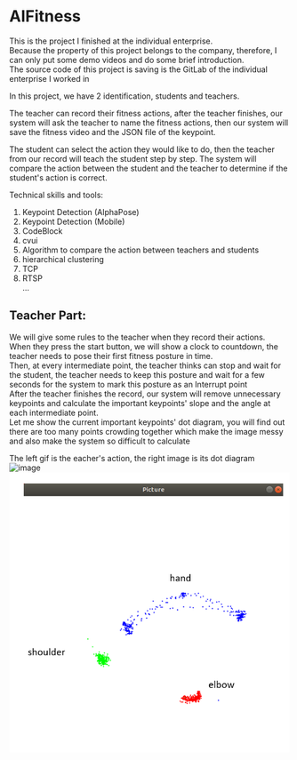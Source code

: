 # AIFitness  
This is the project I finished at the individual enterprise.  
Because the property of this project belongs to the company, therefore, I can only put some demo videos and do some brief introduction.  
The source code of this project is saving is the GitLab of the individual enterprise I worked in  

In this project, we have 2 identification, students and teachers.  
  
The teacher can record their fitness actions, after the teacher finishes, our system will ask the teacher to name the fitness actions, then our system will save the fitness video and the JSON file of the keypoint.  
  
The student can select the action they would like to do, then the teacher from our record will teach the student step by step. The system will compare the action between the student and the teacher to determine if the student's action is correct.  


Technical skills and tools:  
1. Keypoint Detection (AlphaPose)  
2. Keypoint Detection (Mobile)
3. CodeBlock  
4. cvui  
5. Algorithm to compare the action between teachers and students  
6. hierarchical clustering  
7. TCP  
8. RTSP  
...  
  
  
## Teacher Part:  
We will give some rules to the teacher when they record their actions.  
When they press the start button, we will show a clock to countdown, the teacher needs to pose their first fitness posture in time.  
Then, at every intermediate point, the teacher thinks can stop and wait for the student, the teacher needs to keep this posture and wait for a few seconds for the system to mark this posture as an Interrupt point  
After the teacher finishes the record, our system will remove unnecessary keypoints and calculate the important keypoints' slope and the angle at each intermediate point.  
Let me show the current important keypoints' dot diagram, you will find out there are too many points crowding together which make the image messy and also make the system so difficult to calculate  
  
The left gif is the eacher's action, the right image is its dot diagram  
![image](https://github.com/ericleee0119/AIFitness/blob/main/image/curl.gif)![image](https://github.com/ericleee0119/AIFitness/blob/main/image/curl.PNG)

